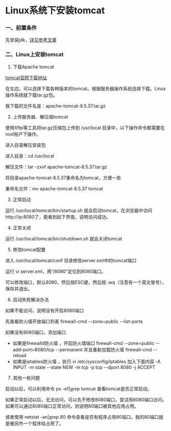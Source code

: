 # Linux系统下安装tomcat

### 一、前置条件

  先安装jdk，[详见参考文章](https://www.cnblogs.com/li150dan/p/12532700.html)

### 二、Linux上安装tomcat

1. 下载Apache tomcat

  [tomcat官网下载地址](https://tomcat.apache.org/download-80.cgi)

  在左边，可以选择下载各种版本的tomcat。根据服务器操作系统选择下载。Linux操作系统就下载tar.gz包。

  我下载的文件名是：apache-tomcat-8.5.37.tar.gz

2. 上传服务器、解压缩tomcat

  使用Xftp等工具将tar.gz压缩包上传到 /usr/local 目录中，以下操作命令都需要在root账户下操作。

  进入目录解压安装包

  进入目录：cd /usr/local

  解压文件：tar -zxvf apache-tomcat-8.5.37.tar.gz` ` 

  将目录apache-tomcat-8.5.37重命名为tomcat，方便一些

  重命名文件：mv apache-tomcat-8.5.37 tomcat

3. 正常启动

  运行 /usr/local/tomcat/bin/startup.sh 就会启动tomcat，在浏览器中访问http://ip:8080了，能看到如下界面，说明访问成功。

4. 正常关闭

  运行 /usr/local/tomcat/bin/shutdown.sh 就会关闭tomcat

5. 修改tomcat配置

  进入 /usr/local/tomcat/conf 目录修改server.xml中的tomcat端口

  运行 vi server.xml，用“/8080”定位到8080端口。　

  可以修改端口，默认8080，然后按ESC键，然后按 :wq（注意有一个英文冒号），保存并退出。

6. 启动失败解决办法

  如果不能访问，说明没有开启8080端口

  先查看防火墙开放端口列表 firewall-cmd --zone=public --list-ports

  如果没有8080端口，添加端口

-  如果是firewalld防火墙 ，开启防火墙端口 firewall-cmd --zone=public --add-port=8080/tcp --permanent 并且重新加载防火墙 firewall-cmd --reload
-  如果是iptables防火墙 ，执行 vi /etc/sysconfig/iptables 加入下面内容 -A INPUT -m state --state NEW -m tcp -p tcp --dport 8080 -j ACCEPT

7. 其他一些问题 

  启动以后，可以利用命令 ps -ef|grep tomcat 查看tomcat是否正常启动。 

  如果正常启动以后，无法访问，可以先不修改8080端口，尝试用8080端口访问。如果可以通过8080端口正常访问，则说明80端口被其他应用占用。 

  或者使用 netstat -an|grep 80 命令查看是否有程序占用80端口。我的80端口就是被另外一个程序给占用了。